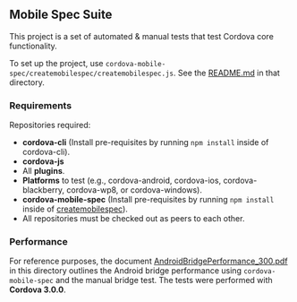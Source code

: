 <!--
#
# Licensed to the Apache Software Foundation (ASF) under one
# or more contributor license agreements.  See the NOTICE file
# distributed with this work for additional information
# regarding copyright ownership.  The ASF licenses this file
# to you under the Apache License, Version 2.0 (the
# "License"); you may not use this file except in compliance
# with the License.  You may obtain a copy of the License at
# 
# http://www.apache.org/licenses/LICENSE-2.0
# 
# Unless required by applicable law or agreed to in writing,
# software distributed under the License is distributed on an
# "AS IS" BASIS, WITHOUT WARRANTIES OR CONDITIONS OF ANY
#  KIND, either express or implied.  See the License for the
# specific language governing permissions and limitations
# under the License.
#
-->
## Mobile Spec Suite ##

This project is a set of automated & manual tests that test
Cordova core functionality.

To set up the project, use
`cordova-mobile-spec/createmobilespec/createmobilespec.js`.
See the [README.md](createmobilespec/README.md) in that directory.

### Requirements ###

Repositories required:

- **cordova-cli**
  (Install pre-requisites by running `npm install` inside of cordova-cli).
- **cordova-js**
- All **plugins**.
- **Platforms** to test
  (e.g., cordova-android, cordova-ios, cordova-blackberry,
  cordova-wp8, or cordova-windows).
- **cordova-mobile-spec**
  (Install pre-requisites by running `npm install` inside of
  [createmobilespec](createmobilespec)).
- All repositories must be checked out as peers to each other.

### Performance ###

For reference purposes, the document
[AndroidBridgePerformance_300.pdf](AndroidBridgePerformance_300.pdf)
in this directory outlines the Android bridge performance using
`cordova-mobile-spec` and the manual bridge test.
The tests were performed with **Cordova 3.0.0**.
